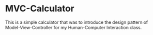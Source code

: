 # MVC-Calculator
This is a simple calculator that was to introduce the design pattern of Model-View-Controller for my Human-Computer Interaction class.
